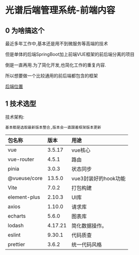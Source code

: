 # 光谱后端管理系统-前端内容

## 0 为啥搞这个

最近多年工作中,基本还是用不到微服务等高端的技术

但是单体的后端SpringBoot加上前端VUE框架的前后端分离的项目

倒是一直再用.为了简化开发,也简化工作的重复内容.

所以想要做一个比较通用的前后端都包含的框架

[后端位置](https://github.com/yangxj96/spectra-api)

## 1 技术选型

技术架构:

```text
基本都是选取最新版本整合,版本会一直跟着框架版本更新
```

| 包名称       | 版本    | 用途                 |
| :----------- | :------ | :------------------- |
| vue          | 3.5.17  | vue核心              |
| vue-router   | 4.5.1   | 路由                 |
| pinia        | 3.0.3   | 状态同步             |
| @vueuse/core | 13.5.0  | vue3封装好的hook功能 |
| Vite         | 7.0.2   | 打包构建             |
| element-plus | 2.10.3  | UI库                 |
| axios        | 1.10.0  | 请求库               |
| echarts      | 5.6.0   | 图表库               |
| lodash       | 4.17.21 | 简化数据操作。       |
| eslint       | 9.30.1  | 代码质查             |
| prettier     | 3.6.2   | 统一代码风格         |
